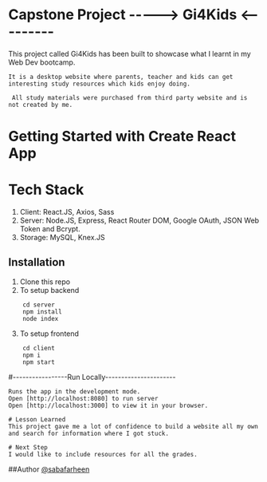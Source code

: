 # Capstone Project -----> Gi4Kids <---------

This project called Gi4Kids has been built to showcase what I learnt in my Web Dev bootcamp.

```
It is a desktop website where parents, teacher and kids can get interesting study resources which kids enjoy doing.

 All study materials were purchased from third party website and is not created by me.

```

# Getting Started with Create React App

# Tech Stack

1. Client: React.JS, Axios, Sass
2. Server: Node.JS, Express, React Router DOM, Google OAuth, JSON Web Token and Bcrypt.
3. Storage: MySQL, Knex.JS

## Installation

1. Clone this repo
2. To setup backend

```
    cd server
    npm install
    node index

```

3. To setup frontend

```
    cd client
    npm i
    npm start
```

#-----------------Run Locally----------------------

```
Runs the app in the development mode.
Open [http://localhost:8080] to run server
Open [http://localhost:3000] to view it in your browser.

```

```
# Lesson Learned
This project gave me a lot of confidence to build a website all my own and search for information where I got stuck.
```

```
# Next Step
I would like to include resources for all the grades.

```

##Author
[@sabafarheen](https://www.github.com/sabafarheen)

```

```
